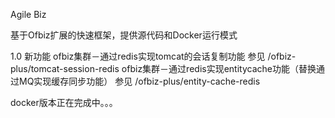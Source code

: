 Agile Biz


基于Ofbiz扩展的快速框架，提供源代码和Docker运行模式

1.0 新功能
ofbiz集群－通过redis实现tomcat的会话复制功能
参见 /ofbiz-plus/tomcat-session-redis
ofbiz集群－通过redis实现entitycache功能（替换通过MQ实现缓存同步功能）
参见 /ofbiz-plus/entity-cache-redis

docker版本正在完成中。。。
